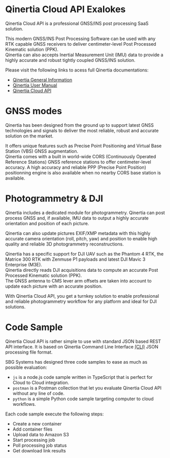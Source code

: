 # Qinertia Cloud API Exalokes
Qinertia Cloud API is a professional GNSS/INS post processing SaaS solution.

This modern GNSS/INS Post Processing Software can be used with any RTK capable GNSS receivers to deliver centimeter-level Post Processed Kinematic solution (PPK).\
Qinertia can also accepts Inertial Measurement Unit (IMU) data to provide a highly accurate and robust tightly coupled GNSS/INS solution.

Please visit the following links to acess full Qinertia documentations:
 - [Qinertia General Information](https://www.sbg-systems.com/products/qinertia-ins-gnss-post-processing-software/)
 - [Qinertia User Manual](https://support.sbg-systems.com/sc/qd/latest)
 - [Qinertia Cloud API](https://developer.sbg-systems.com/sbgQinertiaCloudApi/)

# GNSS modes
Qinertia has been designed from the ground up to support latest GNSS technologies and signals to deliver the most reliable, robust and accurate solution on the market.

It offers unique features such as Precise Point Positioning and Virtual Base Station (VBS) GNSS augmentation.\
Qinertia comes with a built in world-wide CORS (Continuously Operated Reference Stations) GNSS reference stations to offer centimeter-level accuracy.
A high accuracy and reliable PPP (Precise Point Position) positionning engine is also available when no nearby CORS base station is available.

# Photogrammetry & DJI
Qinertia includes a dedicated module for photogrammetry. Qinertia can post process GNSS and, if available, IMU data to output a highly accurate orientation and position of each picture.

Qinertia can also update pictures EXIF/XMP metadata with this highly accurate camera orientation (roll, pitch, yaw) and position to enable high quality and reliable 3D photogrammetry reconstructions.

Qinertia has a specific support for DJI UAV such as the Phantom 4 RTK, the Matrice 300 RTK with Zenmuse P1 payloads and latest DJI Mavic 3 Enterprise (M3E).\
Qinertia directly reads DJI acquisitions data to compute an accurate Post Processed Kinematic solution (PPK).\
The GNSS antenna to CMS lever arm offsets  are taken into account to update each picture with an accurate position.

With Qinertia Cloud API, you get a turnkey solution to enable professional and reliable photogrammetry workflow for any platform and ideal for DJI solutions.

# Code Sample
Qinertia Cloud API is rather simple to use with standard JSON based REST API interface.
It is based on Qinertia Command Line Interface [(CLI)](https://support.sbg-systems.com/sc/qd/latest/reference-manual/command-line) JSON processing file format.

SBG Systems has designed three code samples to ease as much as possible evaluation:
 - `js` is a node.js code sample written in TypeScript that is perfect for Cloud to Cloud integration.
 - `postman` is a Postman collection that let you evaluate Qinertia Cloud API without any line of code.
 - `python` is a simple Python code sample targeting computer to cloud workflows.
 
Each code sample execute the following steps:
 - Create a new container
 - Add container files
 - Upload data to Amazon S3
 - Start processing job
 - Poll processing job status
 - Get download link results
